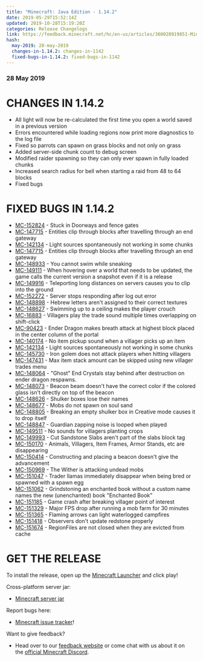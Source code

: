 ```yaml
---
title: "Minecraft: Java Edition - 1.14.2"
date: 2019-05-29T15:52:14Z
updated: 2019-10-28T15:19:20Z
categories: Release Changelogs
link: https://feedback.minecraft.net/hc/en-us/articles/360028919851-Minecraft-Java-Edition-1-14-2
hash:
  may-2019: 28-may-2019
  changes-in-1.14.2: changes-in-1142
  fixed-bugs-in-1.14.2: fixed-bugs-in-1142
---
```


### **28 May 2019**

# CHANGES IN 1.14.2

- All light will now be re-calculated the first time you open a world saved in a previous version
- Errors encountered while loading regions now print more diagnostics to the log file
- Fixed so parrots can spawn on grass blocks and not only on grass
- Added server-side chunk count to debug screen
- Modified raider spawning so they can only ever spawn in fully loaded chunks
- Increased search radius for bell when starting a raid from 48 to 64 blocks
- Fixed bugs

# FIXED BUGS IN 1.14.2

- [MC-152824](https://bugs.mojang.com/browse/MC-152824) - Stuck in Doorways and fence gates
- [MC-147715](https://bugs.mojang.com/browse/MC-147715) - Entities clip through blocks after travelling through an end gateway
- [MC-142134](https://bugs.mojang.com/browse/MC-142134) - Light sources spontaneously not working in some chunks
- [MC-147715](https://bugs.mojang.com/browse/MC-147715) - Entities clip through blocks after travelling through an end gateway
- [MC-148933](https://bugs.mojang.com/browse/MC-148933) - You cannot swim while sneaking
- [MC-149111](https://bugs.mojang.com/browse/MC-149111) - When hovering over a world that needs to be updated, the game calls the current version a snapshot even if it is a release
- [MC-149916](https://bugs.mojang.com/browse/MC-149916) - Teleporting long distances on servers causes you to clip into the ground
- [MC-152272](https://bugs.mojang.com/browse/MC-152272) - Server stops responding after log out error
- [MC-148898](https://bugs.mojang.com/browse/MC-148898) - Hebrew letters aren't assigned to their correct textures
- [MC-148627](https://bugs.mojang.com/browse/MC-148627) - Swimming up to a ceiling makes the player crouch
- [MC-16883](https://bugs.mojang.com/browse/MC-16883) - Villagers play the trade sound multiple times overlapping on shift-click
- [MC-90423](https://bugs.mojang.com/browse/MC-90423) - Ender Dragon makes breath attack at highest block placed in the center column of the portal
- [MC-140174](https://bugs.mojang.com/browse/MC-140174) - No item pickup sound when a villager picks up an item
- [MC-142134](https://bugs.mojang.com/browse/MC-142134) - Light sources spontaneously not working in some chunks
- [MC-145730](https://bugs.mojang.com/browse/MC-145730) - Iron golem does not attack players when hitting villagers
- [MC-147431](https://bugs.mojang.com/browse/MC-147431) - Max item stack amount can be skipped using new villager trades menu
- [MC-148064](https://bugs.mojang.com/browse/MC-148064) - "Ghost" End Crystals stay behind after destruction on ender dragon respawns.
- [MC-148073](https://bugs.mojang.com/browse/MC-148073) - Beacon beam doesn't have the correct color if the colored glass isn't directly on top of the beacon
- [MC-148626](https://bugs.mojang.com/browse/MC-148626) - Shulker boxes lose their names
- [MC-148677](https://bugs.mojang.com/browse/MC-148677) - Mobs do not spawn on soul sand
- [MC-148805](https://bugs.mojang.com/browse/MC-148805) - Breaking an empty shulker box in Creative mode causes it to drop itself
- [MC-148847](https://bugs.mojang.com/browse/MC-148847) - Guardian zapping noise is looped when played
- [MC-149511](https://bugs.mojang.com/browse/MC-149511) - No sounds for villagers planting crops
- [MC-149993](https://bugs.mojang.com/browse/MC-149993) - Cut Sandstone Slabs aren't part of the slabs block tag
- [MC-150170](https://bugs.mojang.com/browse/MC-150170) - Animals, Villagers, Item Frames, Armor Stands, etc are disappearing
- [MC-150414](https://bugs.mojang.com/browse/MC-150414) - Constructing and placing a beacon doesn't give the advancement
- [MC-150969](https://bugs.mojang.com/browse/MC-150969) - The Wither is attacking undead mobs
- [MC-151047](https://bugs.mojang.com/browse/MC-151047) - Trader llamas immediately disappear when being bred or spawned with a spawn egg
- [MC-151062](https://bugs.mojang.com/browse/MC-151062) - Grindstoning an enchanted book without a custom name names the new (unenchanted) book "Enchanted Book"
- [MC-151185](https://bugs.mojang.com/browse/MC-151185) - Game crash after breaking villager point of interest
- [MC-151329](https://bugs.mojang.com/browse/MC-151329) - Major FPS drop after running a mob farm for 30 minutes
- [MC-151365](https://bugs.mojang.com/browse/MC-151365) - Flaming arrows can light waterlogged campfires
- [MC-151418](https://bugs.mojang.com/browse/MC-151418) - Observers don't update redstone properly
- [MC-151674](https://bugs.mojang.com/browse/MC-151674) - RegionFiles are not closed when they are evicted from cache

# GET THE RELEASE

To install the release, open up the [Minecraft Launcher](https://www.minecraft.net/download) and click play!

Cross-platform server jar:

- [Minecraft server jar](https://launcher.mojang.com/v1/objects/808be3869e2ca6b62378f9f4b33c946621620019/server.jar)

Report bugs here:

- [Minecraft issue tracker](https://bugs.mojang.com/browse/MC)!

Want to give feedback?

- Head over to our [feedback website](https://aka.ms/snapshotfeedback) or come chat with us about it on the [official Minecraft Discord](https://discord.gg/Minecraft).
